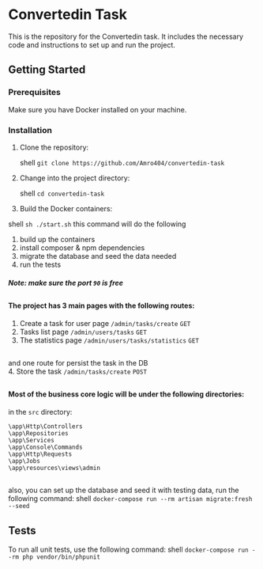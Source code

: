 # Convertedin Task

This is the repository for the Convertedin task. It includes the necessary code and instructions to set up and run the project.

## Getting Started

### Prerequisites

Make sure you have Docker installed on your machine.

### Installation
1. Clone the repository: 

    shell 
    ```git clone https://github.com/Amro404/convertedin-task```
   
2. Change into the project directory:
   
    shell 
    ```cd convertedin-task```
   
3. Build the Docker containers:
   
shell ```sh ./start.sh``` this command will do the following

1. build up the containers
2. install composer & npm dependencies
3. migrate the database and seed the data needed
4. run the tests

##### Note: make sure the port ```90``` is free

##

#### The project has 3 main pages with the following routes:

1. Create a task for user page ```/admin/tasks/create```  ```GET```
2. Tasks list page ```/admin/users/tasks``` ```GET```
3. The statistics page ```/admin/users/tasks/statistics``` ```GET```
##
and one route for persist the task in the DB <br>
4. Store the task ```/admin/tasks/create```  ```POST```
##

#### Most of the business core logic will be under the following directories:

in the ```src``` directory:

```\app\Http\Controllers``` <br>
```\app\Repositories``` <br>
```\app\Services```<br>
```\app\Console\Commands```<br>
```\app\Http\Requests```<br>
```\app\Jobs```<br>
```\app\resources\views\admin```<br>

##
also, you can set up the database and seed it with testing data, run the following command:
shell
``` docker-compose run --rm artisan migrate:fresh --seed ```
## Tests
To run all unit tests, use the following command:
shell
``` docker-compose run --rm php vendor/bin/phpunit ```